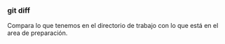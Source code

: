 ### git diff
Compara lo que tenemos en el directorio de trabajo
con lo que está en el area de preparación.